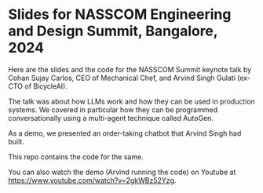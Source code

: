 # Slides for NASSCOM Engineering and Design Summit, Bangalore, 2024

Here are the slides and the code for the NASSCOM Summit keynote talk by Cohan Sujay Carlos, CEO of Mechanical Chef, and Arvind Singh Gulati (ex-CTO of BicycleAI).

The talk was about how LLMs work and how they can be used in production systems.  We covered in particular how they can be programmed conversationally using a multi-agent technique called AutoGen.

As a demo, we presented an order-taking chatbot that Arvind Singh had built.

This repo contains the code for the same.

You can also watch the demo (Arvind running the code) on Youtube at https://www.youtube.com/watch?v=2gkWBz52Yzg.
